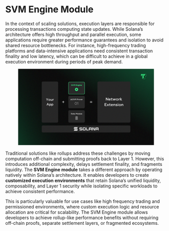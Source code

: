 # SVM Engine Module

In the context of scaling solutions, execution layers are responsible for processing transactions computing state updates. While Solana’s architecture offers high throughput and parallel execution, some applications require greater performance guarantees and isolation to avoid shared resource bottlenecks. For instance, high-frequency trading platforms and data-intensive applications need consistent transaction finality and low latency, which can be difficult to achieve in a global execution environment during periods of peak demand.

<figure><img src="../../../.gitbook/assets/5.png" alt=""><figcaption></figcaption></figure>

Traditional solutions like rollups address these challenges by moving computation off-chain and submitting proofs back to Layer 1. However, this introduces additional complexity, delays settlement finality, and fragments liquidity. The **SVM Engine module** takes a different approach by operating natively within Solana’s architecture. It enables developers to create **customized execution environments** that retain Solana’s unified liquidity, composability, and Layer 1 security while isolating specific workloads to achieve consistent performance.

This is particularly valuable for use cases like high frequency trading and permissioned environments, where custom execution logic and resource allocation are critical for scalability. The SVM Engine module allows developers to achieve rollup-like performance benefits without requiring off-chain proofs, separate settlement layers, or fragmented ecosystems.
